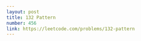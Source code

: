 ```yaml
---
layout: post
title: 132 Pattern
number: 456
link: https://leetcode.com/problems/132-pattern
---
```


